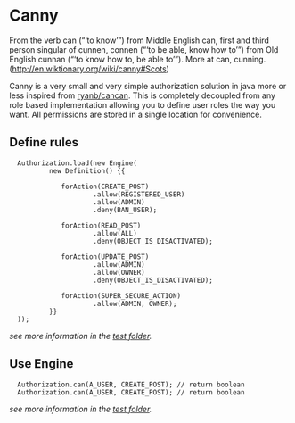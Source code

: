 Canny
=====

From the verb can (“‘to know’”) from Middle English can, first and third person singular of cunnen, connen (“‘to be able, know how to’”) from Old English cunnan (“‘to know how to, be able to’”). More at can, cunning.(http://en.wiktionary.org/wiki/canny#Scots)

Canny is a very small and very simple authorization solution in java more or less inspired from [ryanb/cancan](http://github.com/ryanb/cancan).
This is completely decoupled from any role based implementation allowing you to define user roles the way you want. All permissions are stored in a single location for convenience.

Define rules
------------

      Authorization.load(new Engine(
              new Definition() {{

                 forAction(CREATE_POST)
                         .allow(REGISTERED_USER)
                         .allow(ADMIN)
                         .deny(BAN_USER);

                 forAction(READ_POST)
                         .allow(ALL)
                         .deny(OBJECT_IS_DISACTIVATED);

                 forAction(UPDATE_POST)
                         .allow(ADMIN)
                         .allow(OWNER)
                         .deny(OBJECT_IS_DISACTIVATED);

                 forAction(SUPER_SECURE_ACTION)
                         .allow(ADMIN, OWNER);
              }}
      ));
         
_see more information in the [test folder](http://github.com/eltados/canny/tree/master/test/com/izera2/canny/TestAuthorization.java)._

Use Engine
----------

      Authorization.can(A_USER, CREATE_POST); // return boolean
      Authorization.can(A_USER, CREATE_POST); // return boolean


_see more information in the [test folder](http://github.com/eltados/canny/tree/master/test/com/izera2/canny/TestAuthorization.java)._
